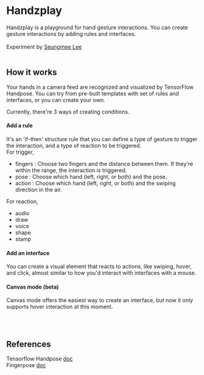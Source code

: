 # Handzplay

Handzplay is a playground for hand gesture interactions. 
You can create gesture interactions by adding rules and interfaces. 
<br/><br/>
Experiment by [Seungmee Lee](https://read.cv/seungmee_lee)
<br/>
<br/>


## How it works

Your hands in a camera feed are recognized and visualized by TensorFlow Handpose.
You can try from pre-built templates with set of rules and interfaces, or you can create your own.

Currently, there're 3 ways of creating conditions.

#### Add a rule

It's an 'if-then' structure rule that you can define a type of gesture to trigger the interaction, and a type of reaction to be triggered.
<br/>
For trigger, 
- fingers : Choose two fingers and the distance between them. If they're within the range, the interaction is triggered. 
- pose : Choose which hand (left, right, or both) and the pose. 
- action : Choose which hand (left, right, or both) and the swiping direction in the air.

For reaction, 
- audio
- draw
- voice
- shape
- stamp

#### Add an interface

You can create a visual element that reacts to actions, like swiping, hover, and click, almost similar to how you'd interact with interfaces with a mouse.

#### Canvas mode (beta)

Canvas mode offers the easiest way to create an interface, but now it only supports hover interaction at this moment.

<br/>
<br/>

## References

Tensorflow Handpose [doc](https://google.github.io/mediapipe/solutions/hands.html#javascript-solution-api)
<br/>
Fingerpose [doc](https://github.com/andypotato/fingerpose)

